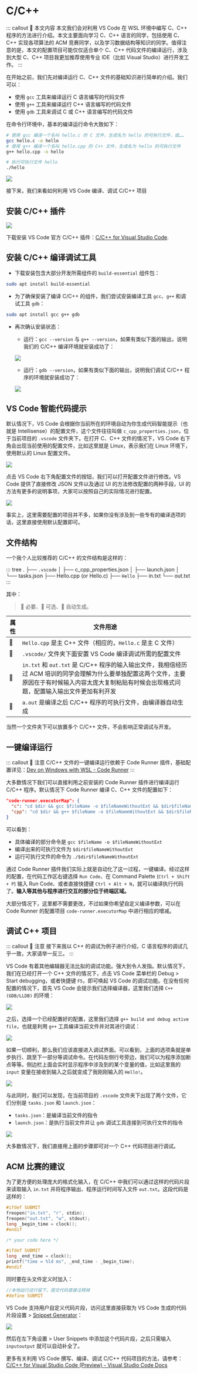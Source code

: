 # C/C++ <a href="https://github.com/spencerwooo"><Badge text="@SpencerWoo" vertical="middle"/></a>

::: callout 🥐 本文内容
本文我们会对利用 VS Code 在 WSL 环境中编写 C、C++ 程序的方法进行介绍。本文主要面向学习 C、C++ 语言的同学，包括使用 C、C++ 实现各项算法的 ACM 竞赛同学，以及学习数据结构等知识的同学。值得注意的是，本文的配置项目可能仅仅适合单个 C、C++ 代码文件的编译运行，涉及到大型 C、C++ 项目我更加推荐使用专业 IDE（比如 Visual Studio）进行开发工作。
:::

在开始之前，我们先对编译运行 C、C++ 文件的基础知识进行简单的介绍。我们可以：

- 使用 `gcc` 工具来编译运行 C 语言编写的代码文件
- 使用 `g++` 工具来编译运行 C++ 语言编写的代码文件
- 使用 `gdb` 工具来调试 C 或 C++ 语言编写的代码文件

在命令行环境中，基本的编译运行命令大致如下：

```bash
# 使用 gcc 编译一个名叫 hello.c 的 C 文件，生成名为 hello 的可执行文件，或……
gcc hello.c -o hello
# 使用 g++ 编译一个名叫 hello.cpp 的 C++ 文件，生成名为 hello 的可执行文件
g++ hello.cpp -o hello

# 执行可执行文件 hello
./hello
```

![](https://i.loli.net/2020/01/07/9moWQYJIjbcarRA.png)

接下来，我们来看如何利用 VS Code 编译、调试 C/C++ 项目

## 安装 C/C++ 插件

![](https://i.loli.net/2020/01/07/FOeWlUyLGM4gpdI.png)

下载安装 VS Code 官方 C/C++ 插件：[C/C++ for Visual Studio Code](https://marketplace.visualstudio.com/items?itemName=ms-vscode.cpptools).

## 安装 C/C++ 编译调试工具

- 下载安装包含大部分开发所需组件的 `build-essential` 组件包：

```bash
sudo apt install build-essential
```

- 为了确保安装了编译 C/C++ 的组件，我们尝试安装编译工具 `gcc`、`g++` 和调试工具 `gdb`：

```bash
sudo apt install gcc g++ gdb
```

- 再次确认安装状态：
  - 运行：`gcc --version` 与 `g++ --version`，如果有类似下面的输出，说明我们的 C/C++ 编译环境就安装成功了：

  ![](https://i.loli.net/2020/01/07/yhqkEV2X9zUCSf4.png)

  - 运行：`gdb --version`，如果有类似下面的输出，说明我们调试 C/C++ 程序的环境就安装成功了：

  ![](https://i.loli.net/2020/01/07/2XNQJmBjEhen1YM.png)

## VS Code 智能代码提示

默认情况下，VS Code 会根据你当前所在的环境自动为你生成代码智能提示（也就是 Intellisense）的配置文件，这个文件往往叫做 `c_cpp_properties.json`，位于当前项目的 `.vscode` 文件夹下。在打开 C、C++ 文件的情况下，VS Code 右下角会出现当前使用的配置文件，比如这里就是 Linux，表示我们在 Linux 环境下，使用默认的 Linux 配置文件。

![](https://i.loli.net/2020/01/07/8u4k2j7SVhAFBxQ.png)

点击 VS Code 右下角配置文件的按钮，我们可以打开配置文件进行修改。VS Code 提供了直接修改 JSON 文件以及通过 UI 的方法修改配置的两种手段，UI 的方法有更多的说明事项，大家可以按照自己的实际情况进行配置。

![](https://i.loli.net/2020/01/07/OFwgufiT5ZE91KN.png)

事实上，这里需要配置的项目并不多，如果你没有涉及到一些专有的编译选项的话，这里直接使用默认配置即可。

## 文件结构

一个我个人比较推荐的 C/C++ 的文件结构是这样的：

::: tree
.
├── `.vscode`
│   ├── c_cpp_properties.json
│   ├── launch.json
│   └── tasks.json
├── Hello.cpp (or Hello.c)
├── `Hello`
├── in.txt
└── out.txt
:::

其中：

> 🔴 必要、🔵 可选、🔷 自动生成。

| 属性 | 文件用途                                                                                                                                                                                                   |
| ---- | ---------------------------------------------------------------------------------------------------------------------------------------------------------------------------------------------------------- |
| 🔴   | `Hello.cpp` 是主 C++ 文件（相应的，`Hello.c` 是主 C 文件）                                                                                                                                                 |
| 🔷   | `.vscode/` 文件夹下面安置 VS Code 编译调试所需的配置文件                                                                                                                                                   |
| 🔵   | `in.txt` 和 `out.txt` 是 C/C++ 程序的输入输出文件，我相信经历过 ACM 培训的同学会理解为什么要单独配置这两个文件，主要原因在于有时候输入内容太庞大复制粘贴有时候会出现格式问题，配置输入输出文件更加有利开发 |
| 🔷   | `a.out` 是编译之后 C/C++ 程序的可执行文件，由编译器自动生成                                                                                                                                                |

当然一个文件夹下可以放置多个 C/C++ 文件，不会影响正常调试与开发。

## 一键编译运行

::: callout 🍔 注意
C/C++ 文件的一键编译运行依赖于 Code Runner 插件，基础配置详见：[Dev on Windows with WSL - Code Runner](/1.0/3-VSCode/3-2-Code-Runner.md)
:::

大多数情况下我们可以直接利用之前安装的 Code Runner 插件进行编译运行 C/C++ 程序。默认情况下 Code Runner 编译 C、C++ 文件的配置如下：

```json
"code-runner.executorMap": {
  "c": "cd $dir && gcc $fileName -o $fileNameWithoutExt && $dir$fileNameWithoutExt",
  "cpp": "cd $dir && g++ $fileName -o $fileNameWithoutExt && $dir$fileNameWithoutExt",
}
```

可以看到：

- 具体编译的部分命令是 `gcc $fileName -o $fileNameWithoutExt`
- 编译出来的可执行文件为 `$dir$fileNameWithoutExt`
- 运行可执行文件的命令为 `./$dir$fileNameWithoutExt`

通过 Code Runner 插件我们实际上就是自动化了这一过程，一键编译。经过这样的配置，在代码工作区右键选择 `Run Code`、在 Command Palette (`Ctrl + Shift + P`) 输入 Run Code、或者直接快捷键 `Ctrl + Alt + N`，就可以编译执行代码了。**输入等其他与程序进行交互的部分位于终端区域。**

大部分情况下，这里都不需要更改，不过如果你希望自定义编译参数，可以在 Code Runner 的配置项目 `code-runner.executorMap` 中进行相应的增减。

## 调试 C++ 项目

::: callout 🧇 注意
接下来我以 C++ 的调试为例子进行介绍，C 语言程序的调试几乎一致，大家请举一反三。
:::

VS Code 有着其他编辑器无法比拟的调试功能。强大到令人发指。默认情况下，我们在已经打开一个 C++ 文件的情况下，点击 VS Code 菜单栏的 Debug > Start debugging，或者快捷键 `F5`，即可唤起 VS Code 的调试功能。在没有任何配置的情况下，首先 VS Code 会提示我们选择编译器，这里我们选择 `C++ (GDB/LLDB)` 的环境：

![](https://i.loli.net/2020/01/07/pNlehZwT1utPifr.png)

之后，选择一个已经配置好的配置，这里我们选择 `g++ build and debug active file`，也就是利用 `g++` 工具编译当前文件并对其进行调试：

![](https://i.loli.net/2020/01/07/VxO9TA78GhEY1nZ.png)

如果一切顺利，那么我们应该直接进入调试界面。可以看到，上面的选项条就是单步执行、跳至下一部分等调试命令。在代码左侧行号旁边，我们可以为程序添加断点等等。侧边栏上面会实时显示程序中涉及到的某个变量的值，比如这里我的 `input` 变量在接收到输入之后就变成了我刚刚输入的 `Hello!`。

![](https://i.loli.net/2020/01/07/1rSKM9aBLjxdDOk.png)

与此同时，我们可以发现，在当前项目的 `.vscode` 文件夹下出现了两个文件，它们分别是 `tasks.json` 和 `launch.json`：

- `tasks.json`：是编译当前文件的指令
- `launch.json`：是执行当前文件并让 `gdb` 调试工具连接到可执行文件的指令

![](https://i.loli.net/2020/01/07/7AKnjcQ3IqZHMvs.png)

大多数情况下，我们直接用上面的步骤即可对一个 C++ 代码项目进行调试。

## ACM 比赛的建议

为了更方便的处理庞大的格式化输入，在 C/C++ 中我们可以通过这样的代码片段来读取输入 `in.txt` 并将程序输出、程序运行时间写入文件 `out.txt`。这段代码是这样的：

```c
#ifdef SUBMIT
freopen("in.txt", "r", stdin);
freopen("out.txt", "w", stdout);
long _begin_time = clock();
#endif

/* your code here */

#ifdef SUBMIT
long _end_time = clock();
printf("time = %ld ms", _end_time - _begin_time);
#endif
```

同时要在头文件定义时加入：

```c
//本地运行这行留下，提交代码直接注释掉
#define SUBMIT
```

VS Code 支持用户自定义代码片段，访问这里直接获取为 VS Code 生成的代码片段设置 > [Snippet Generator](https://url.cn/5wqOpNm)：

![](https://i.loli.net/2020/01/07/1rxFcwLmVA8WH7h.png)

然后在左下角设置 > User Snippets 中添加这个代码片段，之后只需输入 `inputoutput` 就可以自动补全了。

更多有关利用 VS Code 撰写、编译、调试 C/C++ 代码项目的方法，请参考：[C/C++ for Visual Studio Code (Preview) - Visual Studio Code Docs](https://code.visualstudio.com/docs/languages/cpp)
